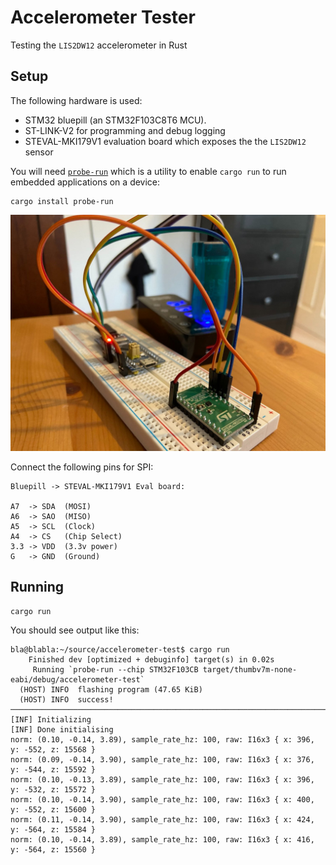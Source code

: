 # Accelerometer Tester
Testing the `LIS2DW12` accelerometer in Rust

## Setup

The following hardware is used:

- STM32 bluepill (an STM32F103C8T6 MCU).
- ST-LINK-V2 for programming and debug logging
- STEVAL-MKI179V1 evaluation board which exposes the the `LIS2DW12` sensor

You will need [`probe-run`](https://ferrous-systems.com/blog/probe-run/) which is a utility to enable `cargo run` to run embedded applications on a device:

```
cargo install probe-run
```

![image](./img/accelerometer_with_bluepill.jpg)

Connect the following pins for SPI:
```
Bluepill -> STEVAL-MKI179V1 Eval board:

A7  -> SDA  (MOSI)
A6  -> SAO  (MISO)
A5  -> SCL  (Clock)
A4  -> CS   (Chip Select)
3.3 -> VDD  (3.3v power)
G   -> GND  (Ground)
```

## Running

```
cargo run
```

You should see output like this:
```
bla@blabla:~/source/accelerometer-test$ cargo run
    Finished dev [optimized + debuginfo] target(s) in 0.02s
     Running `probe-run --chip STM32F103CB target/thumbv7m-none-eabi/debug/accelerometer-test`
  (HOST) INFO  flashing program (47.65 KiB)
  (HOST) INFO  success!
────────────────────────────────────────────────────────────────────────────────
[INF] Initializing
[INF] Done initialising
norm: (0.10, -0.14, 3.89), sample_rate_hz: 100, raw: I16x3 { x: 396, y: -552, z: 15568 }
norm: (0.09, -0.14, 3.90), sample_rate_hz: 100, raw: I16x3 { x: 376, y: -544, z: 15592 }
norm: (0.10, -0.13, 3.89), sample_rate_hz: 100, raw: I16x3 { x: 396, y: -532, z: 15572 }
norm: (0.10, -0.14, 3.90), sample_rate_hz: 100, raw: I16x3 { x: 400, y: -552, z: 15600 }
norm: (0.11, -0.14, 3.90), sample_rate_hz: 100, raw: I16x3 { x: 424, y: -564, z: 15584 }
norm: (0.10, -0.14, 3.89), sample_rate_hz: 100, raw: I16x3 { x: 416, y: -564, z: 15560 }
```